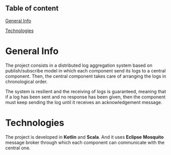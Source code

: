 ## Table of content
[General Info](#general-info)

[Technologies](#technologies)

# General Info
The project consists in a distributed log aggregation system based on publish/subscribe model in which each component send its logs to a central component. 
Then, the central component takes care of arranging the logs in chronological order.

The system is resilient and the receiving of logs is guaranteed, meaning that if a log has been sent and no response has been given, then the component 
must keep sending the log until it receives an acknowledgement message. 

# Technologies
The project is developed in **Kotlin** and **Scala**. And it uses **Eclipse** **Mosquito** message broker through which each component
can communicate with the central one.
